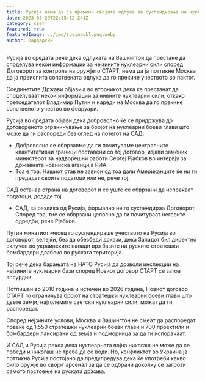 ```yaml
---
title: Русија нема да ја промени својата одлука за суспендирање на нуклеарниот договор
date: 2023-03-29T22:35:12.241Z
category: свет
featured: true
featuredImage: ../img/rusinaukl.png.webp
author: Вардарски
---
```


Русија во средата рече дека одлуката на Вашингтон да престане да споделува некои информации за нејзините нуклеарни сили според Договорот за контрола на оружјето СТАРТ, нема да ја поттикне Москва да ја преиспита сопствената одлука да го прекине учеството во пактот.

Соединетите Држави објавија во вторникот дека ќе престанат да споделуваат некои информации за нивните нуклеарни сили, откако претседателот Владимир Путин и нареди на Москва да го прекине сопственото учество во февруари.

Русија во средата објави дека доброволно ќе се придржува до договореното ограничување за бројот на нуклеарни боеви глави што може да ги распореди без оглед на потегот на САД.

- Доброволно се обврзавме да ги почитуваме централните квантитативни граници поставени со тој договор, изјави заменик министерот за надворешни работи Сергеј Рјабков во интервју за државната новинска агенција РИА.
- Тоа е тоа. Нашиот став не зависи од тоа дали Американците ќе ни ги предадат своите податоци или не, рече тој.

САД останаа страна на договорот и сè уште се обврзани да испраќаат податоци, додаде тој.

- САД, за разлика од Русија, формално не го суспендираа Договорот. Според тоа, тие се обврзани целосно да ги почитуваат неговите одредби, рече Рјабков.

Путин минатиот месец го суспендираше учеството на Русија во договорот, велејќи, без да обезбеди докази, дека Западот бил директно вклучен во украинските напади врз базите на руските стратешки бомбардери длабоко во руската територија.

Тој рече дека барањата на НАТО Русија да дозволи инспекции на нејзините нуклеарни бази според Новиот договор СТАРТ се затоа апсурдни.

Потпишан во 2010 година и истечен во 2026 година, Новиот договор СТАРТ го ограничува бројот на стратешки нуклеарни боеви глави што двете земји, најголемите светски нуклеарни сили, можат да ги распоредат.

Според нејзините услови, Москва и Вашингтон не смеат да распоредат повеќе од 1.550 стратешки нуклеарни боеви глави и 700 проектили и бомбардери лансирани од земја и подморница за да ги испорачаат.

И САД и Русија рекоа дека нуклеарната војна никогаш не може да се победи и никогаш не треба да се води. Но, конфликтот во Украина ја поттикна Русија постојано да предупредува дека ќе употреби какво било оружје во својот арсенал за да се одбрани доколку се загрози самото постоење на руската држава.
